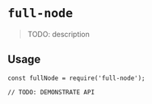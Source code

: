 # `full-node`

> TODO: description

## Usage

```
const fullNode = require('full-node');

// TODO: DEMONSTRATE API
```

